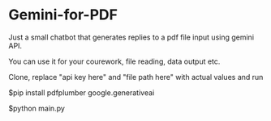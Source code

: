 # Gemini-for-PDF

Just a small chatbot that generates replies to a pdf file input using gemini API.

You can use it for your courework, file reading, data output etc.

Clone, replace "api key here" and "file path here" with actual values and run 


$pip install pdfplumber google.generativeai

$python main.py
